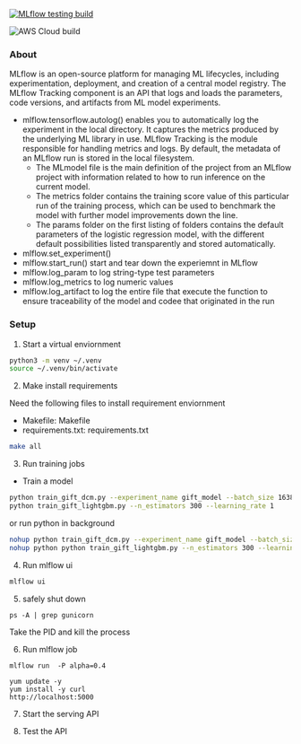 [![MLflow testing build](https://github.com/tmg-ling/mlflow-tmg-ling/actions/workflows/main.yml/badge.svg)](https://github.com/tmg-ling/mlflow-tmg-ling/actions/workflows/main.yml)

![AWS Cloud build](https://codebuild.us-east-1.amazonaws.com/badges?uuid=eyJlbmNyeXB0ZWREYXRhIjoidkVqS2xWdGpvOHFCZ2hFd3BqalJoQ3gvT21GUXg1YjNxd0FFRFhyRStnSkVIT3dhNmloNksxVlNXTnBOSm8zVFQxdFFzbGNVSVZ2cHBVT3ZVb2tBOFlrPSIsIml2UGFyYW1ldGVyU3BlYyI6IjdhRnNJZ1pCN3BRKy92b0wiLCJtYXRlcmlhbFNldFNlcmlhbCI6MX0%3D&branch=main)

### About

MLflow is an open-source platform for managing ML lifecycles, including experimentation, deployment, and creation of a
central model registry. The MLflow Tracking component is an API that logs and loads the parameters, code versions, and
artifacts from ML model experiments.

- mlflow.tensorflow.autolog() enables you to automatically log the experiment in the local directory. It captures the
  metrics produced by the underlying ML library in use. MLflow Tracking is the module responsible for handling metrics
  and logs. By default, the metadata of an MLflow run is stored in the local filesystem.
    - The MLmodel file is the main definition of the project from an MLflow project with information related to how to
      run inference on the current model.
    - The metrics folder contains the training score value of this particular run of the training process, which can be
      used to benchmark the model with further model improvements down the line.
    - The params folder on the first listing of folders contains the default parameters of the logistic regression
      model, with the different default possibilities listed transparently and stored automatically.
- mlflow.set_experiment()
- mlflow.start_run() start and tear down the experiemnt in MLflow
- mlflow.log_param to log string-type test parameters
- mlflow.log_metrics to log numeric values
- mlflow.log_artifact to log the entire file that execute the function to ensure traceability of the model and codee
  that originated in the run

### Setup

1. Start a virtual enviornment

```bash
python3 -m venv ~/.venv                  
source ~/.venv/bin/activate 
```

2. Make install requirements

Need the following files to install requirement enviornment

- Makefile: Makefile
- requirements.txt: requirements.txt

```bash
make all
```

3. Run training jobs

- Train a model 
```bash
python train_gift_dcm.py --experiment_name gift_model --batch_size 16384 --learning_rate 0.05
python train_gift_lightgbm.py --n_estimators 300 --learning_rate 1
```

or run python in background

```bash
nohup python train_gift_dcm.py --experiment_name gift_model --batch_size 16384 --learning_rate 0.1 > nohup.out 2>&1 &
nohup python python train_gift_lightgbm.py --n_estimators 300 --learning_rate 1 > nohup.out 2>&1 &
```

4. Run mlflow ui

```bash
mlflow ui
```

5. safely shut down
```
ps -A | grep gunicorn
```
Take the PID and kill the process

6. Run mlflow job

```
mlflow run  -P alpha=0.4
```

```
yum update -y
yum install -y curl
http://localhost:5000
```

7. Start the serving API

8. Test the API
